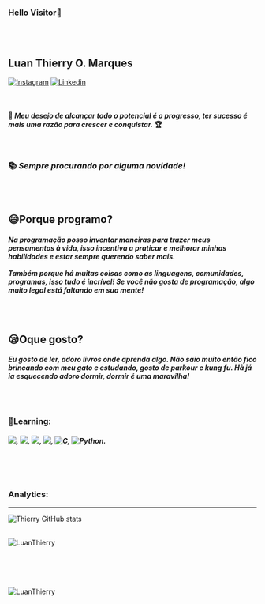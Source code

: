 ### Hello Visitor:ghost:
<br>
<br>

## Luan Thierry O. Marques
<a href="https://www.instagram.com/invites/contact/?i=9z0acq63dgbv&amp;utm_content=fp0um4j">![Instagram](https://img.shields.io/badge/-Instagram-FF34B3?style=social-square&labelColor=FF3E96&logo=Instagram&amp;logoColor=white&amp;link=https://www.instagram.com/invites/contact/?i=9z0acq63dgbv&amp;utm_content=fp0um4j)</a> 
<a href="https://www.linkedin.com/in/luantom27">![Linkedin](https://img.shields.io/badge/-Linkedin-black?style=social-square&labelColor=black&logo=linkedin&logoColor=white&link=https://https://www.linkedin.com/in/luantom27)</a> 

<br>

#### :rose:  __*Meu desejo de alcançar todo o potencial é o progresso, ter sucesso é mais uma razão para crescer e conquistar.*__ :trophy:

<br>

### :books: ***Sempre procurando por alguma novidade!***

<br>
<br>

## :smile:Porque programo?
###### ***Na programação posso inventar maneiras para trazer meus pensamentos à vida, isso incentiva a praticar e melhorar minhas habilidades e estar sempre querendo saber mais. <br> <br> Também porque há muitas coisas como as linguagens, comunidades, programas, isso tudo é incrível! Se você não gosta de programação, algo muito legal está faltando em sua mente!***

<br>

## :sleepy:Oque gosto?
###### ***Eu gosto de ler, adoro livros onde aprenda algo. Não saio muito então fico brincando com meu gato e estudando, gosto de parkour e kung fu. Hà já ia esquecendo adoro dormir, dormir é uma maravilha!***

<br>

### :panda_face:Learning:
###### ***![](https://img.shields.io/badge/--FA8072?style=for-the-badge-square&logo=html5&logoColor=FF4500), ![](https://img.shields.io/badge/--63B8FF?style=for-the-badge-square&logo=css3&logoColor=1C86EE), ![](https://img.shields.io/badge/--yellow?style=for-the-badge-square&logo=javascript), ![](https://img.shields.io/badge/--9FB6CD?style=for-the-badge-square&logo=PHP&logoColor=9FB6CD), ![C](https://img.shields.io/badge/--gray?style=for-the-badge-square&logo=c), ![Python](https://img.shields.io/badge/--blue?style=for-the-badge-square&logo=python&logoColor=FFFF00).***

<br>
<br>

### Analytics:

<hr>

![Thierry GitHub stats](https://github-readme-stats.vercel.app/api?username=LuanThierry&show_icons=true&theme=blueberry)

<br>

<img align="left" src="https://github-readme-stats.vercel.app/api/top-langs/?username=LuanThierry&layout=compact&theme=material-palenight" alt="LuanThierry" />

<br>
<br>
<br>
<br>
<br>

<p align="left"> <img src="https://komarev.com/ghpvc/?username=LuanThierry" alt="LuanThierry" /> </p>

<!--
**LuanThierry/LuanThierry** is a ✨ _special_ ✨ repository because its `README.md` (this file) appears on your GitHub profile.

Here are some ideas to get you started:

- 🔭 I’m currently working on ...
- 🌱 I’m currently learning ...
- 👯 I’m looking to collaborate on ...
- 🤔 I’m looking for help with ...
- 💬 Ask me about ...
- 📫 How to reach me: ...
- 😄 Pronouns: ...
- ⚡ Fun fact -->
